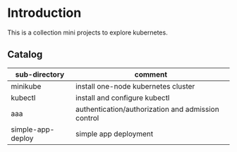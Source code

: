 # Introduction

This is a collection mini projects to explore kubernetes.

## Catalog

| sub-directory      | comment                                             |
| ------------------ | --------------------------------------------------- |
| minikube           | install one-node kubernetes cluster                 |
| kubectl            | install and configure kubectl                       |
| aaa                | authentication/authorization and admission control  |
| simple-app-deploy  | simple app deployment                               |
